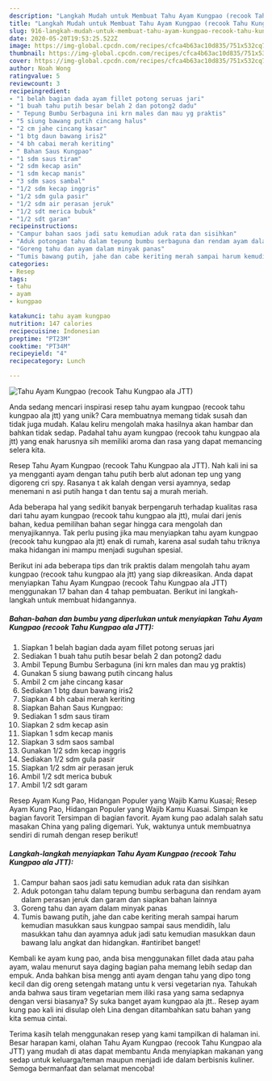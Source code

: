 ```yaml
---
description: "Langkah Mudah untuk Membuat Tahu Ayam Kungpao (recook Tahu Kungpao ala JTT) Anti Gagal"
title: "Langkah Mudah untuk Membuat Tahu Ayam Kungpao (recook Tahu Kungpao ala JTT) Anti Gagal"
slug: 916-langkah-mudah-untuk-membuat-tahu-ayam-kungpao-recook-tahu-kungpao-ala-jtt-anti-gagal
date: 2020-05-20T19:53:25.522Z
image: https://img-global.cpcdn.com/recipes/cfca4b63ac10d835/751x532cq70/tahu-ayam-kungpao-recook-tahu-kungpao-ala-jtt-foto-resep-utama.jpg
thumbnail: https://img-global.cpcdn.com/recipes/cfca4b63ac10d835/751x532cq70/tahu-ayam-kungpao-recook-tahu-kungpao-ala-jtt-foto-resep-utama.jpg
cover: https://img-global.cpcdn.com/recipes/cfca4b63ac10d835/751x532cq70/tahu-ayam-kungpao-recook-tahu-kungpao-ala-jtt-foto-resep-utama.jpg
author: Noah Wong
ratingvalue: 5
reviewcount: 3
recipeingredient:
- "1 belah bagian dada ayam fillet potong seruas jari"
- "1 buah tahu putih besar belah 2 dan potong2 dadu"
- " Tepung Bumbu Serbaguna ini krn males dan mau yg praktis"
- "5 siung bawang putih cincang halus"
- "2 cm jahe cincang kasar"
- "1 btg daun bawang iris2"
- "4 bh cabai merah keriting"
- " Bahan Saus Kungpao"
- "1 sdm saus tiram"
- "2 sdm kecap asin"
- "1 sdm kecap manis"
- "3 sdm saos sambal"
- "1/2 sdm kecap inggris"
- "1/2 sdm gula pasir"
- "1/2 sdm air perasan jeruk"
- "1/2 sdt merica bubuk"
- "1/2 sdt garam"
recipeinstructions:
- "Campur bahan saos jadi satu kemudian aduk rata dan sisihkan"
- "Aduk potongan tahu dalam tepung bumbu serbaguna dan rendam ayam dalam perasan jeruk dan garam dan siapkan bahan lainnya"
- "Goreng tahu dan ayam dalam minyak panas"
- "Tumis bawang putih, jahe dan cabe keriting merah sampai harum kemudian masukkan saus kungpao sampai saus mendidih, lalu masukkan tahu dan ayamnya aduk jadi satu kemudian masukkan daun bawang lalu angkat dan hidangkan. #antiribet banget!"
categories:
- Resep
tags:
- tahu
- ayam
- kungpao

katakunci: tahu ayam kungpao 
nutrition: 147 calories
recipecuisine: Indonesian
preptime: "PT23M"
cooktime: "PT34M"
recipeyield: "4"
recipecategory: Lunch

---
```



![Tahu Ayam Kungpao (recook Tahu Kungpao ala JTT)](https://img-global.cpcdn.com/recipes/cfca4b63ac10d835/751x532cq70/tahu-ayam-kungpao-recook-tahu-kungpao-ala-jtt-foto-resep-utama.jpg)

Anda sedang mencari inspirasi resep tahu ayam kungpao (recook tahu kungpao ala jtt) yang unik? Cara membuatnya memang tidak susah dan tidak juga mudah. Kalau keliru mengolah maka hasilnya akan hambar dan bahkan tidak sedap. Padahal tahu ayam kungpao (recook tahu kungpao ala jtt) yang enak harusnya sih memiliki aroma dan rasa yang dapat memancing selera kita.

Resep Tahu Ayam Kungpao (recook Tahu Kungpao ala JTT). Nah kali ini sa ya mengganti ayam dengan tahu putih berb alut adonan tep ung yang digoreng cri spy. Rasanya t ak kalah dengan versi ayamnya, sedap menemani n asi putih hanga t dan tentu saj a murah meriah.

Ada beberapa hal yang sedikit banyak berpengaruh terhadap kualitas rasa dari tahu ayam kungpao (recook tahu kungpao ala jtt), mulai dari jenis bahan, kedua pemilihan bahan segar hingga cara mengolah dan menyajikannya. Tak perlu pusing jika mau menyiapkan tahu ayam kungpao (recook tahu kungpao ala jtt) enak di rumah, karena asal sudah tahu triknya maka hidangan ini mampu menjadi suguhan spesial.


Berikut ini ada beberapa tips dan trik praktis dalam mengolah tahu ayam kungpao (recook tahu kungpao ala jtt) yang siap dikreasikan. Anda dapat menyiapkan Tahu Ayam Kungpao (recook Tahu Kungpao ala JTT) menggunakan 17 bahan dan 4 tahap pembuatan. Berikut ini langkah-langkah untuk membuat hidangannya.

<!--inarticleads1-->

##### Bahan-bahan dan bumbu yang diperlukan untuk menyiapkan Tahu Ayam Kungpao (recook Tahu Kungpao ala JTT):

1. Siapkan 1 belah bagian dada ayam fillet potong seruas jari
1. Sediakan 1 buah tahu putih besar belah 2 dan potong2 dadu
1. Ambil  Tepung Bumbu Serbaguna (ini krn males dan mau yg praktis)
1. Gunakan 5 siung bawang putih cincang halus
1. Ambil 2 cm jahe cincang kasar
1. Sediakan 1 btg daun bawang iris2
1. Siapkan 4 bh cabai merah keriting
1. Siapkan  Bahan Saus Kungpao:
1. Sediakan 1 sdm saus tiram
1. Siapkan 2 sdm kecap asin
1. Siapkan 1 sdm kecap manis
1. Siapkan 3 sdm saos sambal
1. Gunakan 1/2 sdm kecap inggris
1. Sediakan 1/2 sdm gula pasir
1. Siapkan 1/2 sdm air perasan jeruk
1. Ambil 1/2 sdt merica bubuk
1. Ambil 1/2 sdt garam


Resep Ayam Kung Pao, Hidangan Populer yang Wajib Kamu Kuasai; Resep Ayam Kung Pao, Hidangan Populer yang Wajib Kamu Kuasai. Simpan ke bagian favorit Tersimpan di bagian favorit. Ayam kung pao adalah salah satu masakan China yang paling digemari. Yuk, waktunya untuk membuatnya sendiri di rumah dengan resep berikut! 

<!--inarticleads2-->

##### Langkah-langkah menyiapkan Tahu Ayam Kungpao (recook Tahu Kungpao ala JTT):

1. Campur bahan saos jadi satu kemudian aduk rata dan sisihkan
1. Aduk potongan tahu dalam tepung bumbu serbaguna dan rendam ayam dalam perasan jeruk dan garam dan siapkan bahan lainnya
1. Goreng tahu dan ayam dalam minyak panas
1. Tumis bawang putih, jahe dan cabe keriting merah sampai harum kemudian masukkan saus kungpao sampai saus mendidih, lalu masukkan tahu dan ayamnya aduk jadi satu kemudian masukkan daun bawang lalu angkat dan hidangkan. #antiribet banget!


Kembali ke ayam kung pao, anda bisa menggunakan fillet dada atau paha ayam, walau menurut saya daging bagian paha memang lebih sedap dan empuk. Anda bahkan bisa mengg anti ayam dengan tahu yang dipo tong kecil dan dig oreng setengah matang untu k versi vegetarian nya. Tahukah anda bahwa saus tiram vegetarian mem iliki rasa yang sama sedapnya dengan versi biasanya? Sy suka banget ayam kungpao ala jtt.. Resep ayam kung pao kali ini disulap oleh Lina dengan ditambahkan satu bahan yang kita semua cintai. 

Terima kasih telah menggunakan resep yang kami tampilkan di halaman ini. Besar harapan kami, olahan Tahu Ayam Kungpao (recook Tahu Kungpao ala JTT) yang mudah di atas dapat membantu Anda menyiapkan makanan yang sedap untuk keluarga/teman maupun menjadi ide dalam berbisnis kuliner. Semoga bermanfaat dan selamat mencoba!
